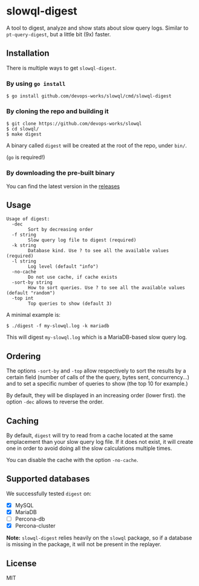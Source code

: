 # slowql-digest

A tool to digest, analyze and show stats about slow query logs. Similar to `pt-query-digest`, but a little bit (9x) faster.

## Installation

There is multiple ways to get `slowql-digest`.

### By using `go install`

```
$ go install github.com/devops-works/slowql/cmd/slowql-digest
```

### By cloning the repo and building it

```
$ git clone https://github.com/devops-works/slowql
$ cd slowql/
$ make digest
```

A binary called `digest` will be created at the root of the repo, under `bin/`.

(`go` is required!)

### By downloading the pre-built binary

You can find the latest version in the [releases](https://github.com/devops-works/slowql/releases)

## Usage

```
Usage of digest:
  -dec
        Sort by decreasing order
  -f string
        Slow query log file to digest (required)
  -k string
        Database kind. Use ? to see all the available values  (required)
  -l string
        Log level (default "info")
  -no-cache
        Do not use cache, if cache exists
  -sort-by string
        How to sort queries. Use ? to see all the available values (default "random")
  -top int
        Top queries to show (default 3)
```

A minimal example is:

```
$ ./digest -f my-slowql.log -k mariadb
```

This will digest `my-slowql.log` which is a MariaDB-based slow query log.

## Ordering

The options `-sort-by` and `-top` allow respectively to sort the results by a certain field (number of calls of the the query, bytes sent, concurrency...) and to set a specific number of queries to show (the top 10 for example.)

By default, they will be displayed in an increasing order (lower first). the option `-dec` allows to reverse the order.

## Caching

By default, `digest` will try to read from a cache located at the same emplacement than your slow query log file. If it does not exist, it will create one in order to avoid doing all the slow calculations multiple times.

You can disable the cache with the option `-no-cache`.

## Supported databases

We successfully tested `digest` on:

- [X] MySQL
- [X] MariaDB
- [ ] Percona-db
- [X] Percona-cluster

**Note:** `slowql-digest` relies heavily on the `slowql` package, so if a database is missing in the package, it will not be present in the replayer.

## License

MIT